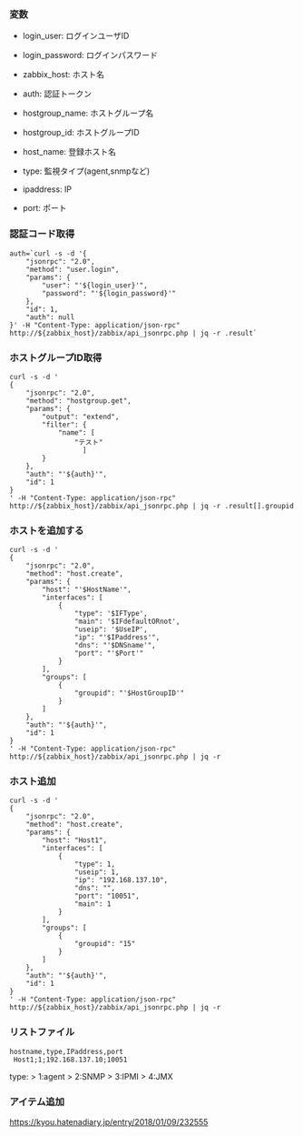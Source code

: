 ### 変数
- login_user: ログインユーザID
- login_password: ログインパスワード
- zabbix_host: ホスト名
- auth: 認証トークン

- hostgroup_name: ホストグループ名
- hostgroup_id: ホストグループID
- host_name: 登録ホスト名
- type: 監視タイプ(agent,snmpなど)
- ipaddress: IP
- port: ポート

### 認証コード取得

```
auth=`curl -s -d '{
    "jsonrpc": "2.0",
    "method": "user.login",
    "params": {
        "user": "'${login_user}'",
        "password": "'${login_password}'"
    },
    "id": 1,
    "auth": null
}' -H "Content-Type: application/json-rpc" http://${zabbix_host}/zabbix/api_jsonrpc.php | jq -r .result`
```

### ホストグループID取得

```
curl -s -d '
{
    "jsonrpc": "2.0",
    "method": "hostgroup.get",
    "params": {
        "output": "extend",
        "filter": {
            "name": [
                "テスト"
                  ]
        }
    },
    "auth": "'${auth}'",
    "id": 1
}
' -H "Content-Type: application/json-rpc" http://${zabbix_host}/zabbix/api_jsonrpc.php | jq -r .result[].groupid
```

### ホストを追加する

```
curl -s -d '
{
    "jsonrpc": "2.0",
    "method": "host.create",
    "params": {
        "host": "'$HostName'",
        "interfaces": [
            {
                "type": '$IFType',
                "main": '$IFdefaultORnot',
                "useip": '$UseIP',
                "ip": "'$IPaddress'",
                "dns": "'$DNSname'",
                "port": "'$Port'"
            }
        ],
        "groups": [
            {
                "groupid": "'$HostGroupID'"
            }
        ]
    },
    "auth": "'${auth}'",
    "id": 1
}
' -H "Content-Type: application/json-rpc" http://${zabbix_host}/zabbix/api_jsonrpc.php | jq -r
```

### ホスト追加

```
curl -s -d '
{
    "jsonrpc": "2.0",
    "method": "host.create",
    "params": {
        "host": "Host1",
        "interfaces": [
            {
                "type": 1,
                "useip": 1,
                "ip": "192.168.137.10",
                "dns": "",
                "port": "10051",
                "main": 1
            }
        ],
        "groups": [
            {
                "groupid": "15"
            }
        ]
    },
    "auth": "'${auth}'",
    "id": 1
}
' -H "Content-Type: application/json-rpc" http://${zabbix_host}/zabbix/api_jsonrpc.php | jq -r

```

### リストファイル

```
hostname,type,IPaddress,port
 Host1;1;192.168.137.10;10051
```

type:
    > 1:agent
    > 2:SNMP
    > 3:IPMI
    > 4:JMX


### アイテム追加

https://kyou.hatenadiary.jp/entry/2018/01/09/232555

